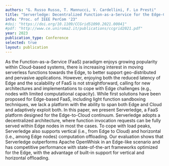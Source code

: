 ```yaml
---
authors: "G. Russo Russo, T. Mannucci, V. Cardellini, F. Lo Presti"
title: "Serverledge: Decentralized Function-as-a-Service for the Edge-Cloud Continuum"
info: "Proc. of IEEE PerCom '23"
#doi: "https://doi.org/10.1109/CCGrid51090.2021.00041"
#pdf: "http://www.ce.uniroma2.it/publications/ccgrid2021.pdf"
year: 2023
publication_type: Conference
selected: true
layout: publication
---
```


As the Function-as-a-Service (FaaS) paradigm enjoys growing popularity within Cloud-based systems, there is increasing interest in moving serverless functions towards the Edge, to better support geo-distributed and pervasive applications. However, enjoying both the reduced latency of Edge and the scalability of FaaS is not straightforward, calling for new architectures and implementations to cope with Edge challenges (e.g., nodes with limited computational capacity). While first solutions have been proposed for Edge-based FaaS, including light function sandboxing techniques, we lack a platform with the ability to span both Edge and Cloud and adaptively exploit both. In this paper, we present Serverledge, a FaaS platform designed for the Edge-to-Cloud continuum. Serverledge adopts a decentralized architecture, where function invocation requests can be fully served within Edge nodes in most the cases. To cope with load peaks, Serverledge also supports vertical (i.e., from Edge to Cloud) and horizontal (i.e., among Edge nodes) computation offloading. Our evaluation shows that Serverledge outperforms Apache OpenWhisk in an Edge-like scenario and has competitive performance with state-of-the-art frameworks optimized for the Edge, with the advantage of built-in support for vertical and horizontal offloading.
